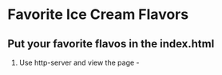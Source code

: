 # Favorite Ice Cream Flavors

## Put your favorite flavos in the index.html

1. Use http-server and view the page - 

